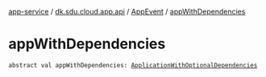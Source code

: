 [app-service](../../index.md) / [dk.sdu.cloud.app.api](../index.md) / [AppEvent](index.md) / [appWithDependencies](./app-with-dependencies.md)

# appWithDependencies

`abstract val appWithDependencies: `[`ApplicationWithOptionalDependencies`](../-application-with-optional-dependencies/index.md)